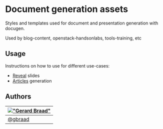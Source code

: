 Document generation assets
==========================

Styles and templates used for document and presentation generation with docugen.

Used by blog-content, openstack-handsonlabs, tools-training, etc


Usage
-----
Instructions on how to use for different use-cases:

  * [Reveal](howto-reveal.md) slides
  * [Articles](howto-articles.md) generation


Authors
-------

| [!["Gerard Braad"](http://gravatar.com/avatar/e466994eea3c2a1672564e45aca844d0.png?s=60)](http://gbraad.nl "Gerard Braad <me@gbraad.nl>") |
|---|
| [@gbraad](https://twitter.com/gbraad)  |

